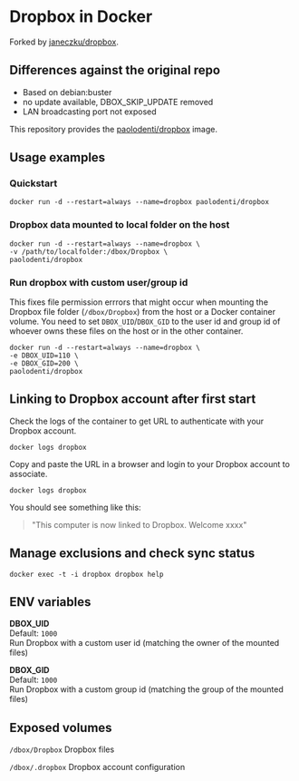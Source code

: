 # Dropbox in Docker

Forked by [janeczku/dropbox](https://github.com/janeczku/docker-dropbox).

## Differences against the original repo

* Based on debian:buster
* no update available, DBOX_SKIP_UPDATE removed
* LAN broadcasting port not exposed

This repository provides the [paolodenti/dropbox](https://hub.docker.com/repository/docker/paolodenti/dropbox) image.

## Usage examples

### Quickstart

    docker run -d --restart=always --name=dropbox paolodenti/dropbox

### Dropbox data mounted to local folder on the host

    docker run -d --restart=always --name=dropbox \
    -v /path/to/localfolder:/dbox/Dropbox \
    paolodenti/dropbox

### Run dropbox with custom user/group id

This fixes file permission errrors that might occur when mounting the Dropbox file folder (`/dbox/Dropbox`) from the host or a Docker container volume. You need to set `DBOX_UID`/`DBOX_GID` to the user id and group id of whoever owns these files on the host or in the other container.

    docker run -d --restart=always --name=dropbox \
    -e DBOX_UID=110 \
    -e DBOX_GID=200 \
    paolodenti/dropbox

## Linking to Dropbox account after first start

Check the logs of the container to get URL to authenticate with your Dropbox account.

    docker logs dropbox

Copy and paste the URL in a browser and login to your Dropbox account to associate.

    docker logs dropbox

You should see something like this:

> "This computer is now linked to Dropbox. Welcome xxxx"

## Manage exclusions and check sync status

    docker exec -t -i dropbox dropbox help

## ENV variables

**DBOX_UID**  
Default: `1000`  
Run Dropbox with a custom user id (matching the owner of the mounted files)

**DBOX_GID**  
Default: `1000`  
Run Dropbox with a custom group id (matching the group of the mounted files)

## Exposed volumes

`/dbox/Dropbox`
Dropbox files

`/dbox/.dropbox`
Dropbox account configuration
